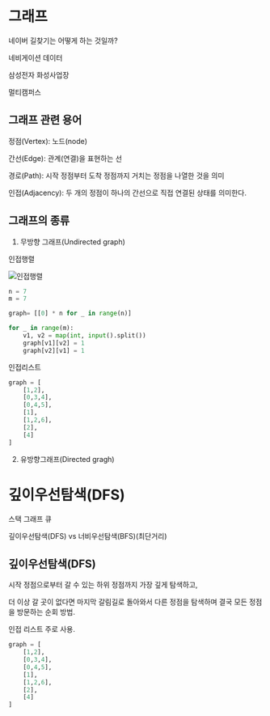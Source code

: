 # 그래프

네이버 길찾기는 어떻게 하는 것일까?

네비게이션 데이터

삼성전자 화성사업장

멀티캠퍼스

## 그래프 관련 용어

정점(Vertex): 노드(node)

간선(Edge): 관계(연결)을 표현하는 선

경로(Path): 시작 정점부터 도착 정점까지 거치는 정점을 나열한 것을 의미

인접(Adjacency): 두 개의 정점이 하나의 간선으로 직접 연결된 상태를 의미한다. 

## 그래프의 종류

1. 무방향 그래프(Undirected graph)

인접행렬

![인접행렬](0809.assets/인접행렬-16600112979622.JPG)

```python
n = 7
m = 7

graph= [[0] * n for _ in range(n)]

for _ in range(m):
    v1, v2 = map(int, input().split())
    graph[v1][v2] = 1
    graph[v2][v1] = 1
```

인접리스트

```python
graph = [
    [1,2],
    [0,3,4],
    [0,4,5],
    [1],
    [1,2,6],
    [2],
    [4]
]
```





2. 유방향그래프(Directed gragh)





# 깊이우선탐색(DFS)

스택 그래프 큐

깊이우선탐색(DFS) vs 너비우선탐색(BFS)(최단거리)

## 깊이우선탐색(DFS)

시작 정점으로부터 갈 수 있는 하위 정점까지 가장 깊게 탐색하고, 

더 이상 갈 곳이 없다면 마지막 갈림길로 돌아와서 다른 정점을 탐색하며 결국 모든 정점을 방문하는 순회 방법.

인접 리스트 주로 사용. 

```python
graph = [
    [1,2],
    [0,3,4],
    [0,4,5],
    [1],
    [1,2,6],
    [2],
    [4]
]
```







